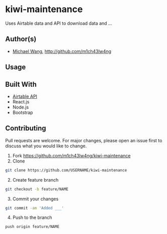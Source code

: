 # kiwi-maintenance

Uses Airtable data and API to download data and ...
## Author(s)
* [Michael Wang](http://m1ch43lw4ng.com), http://github.com/m1ch43lw4ng
## Usage

## Built With
* [Airtable API](https://airtable.com)
* React.js
* Node.js
* Bootstrap

## Contributing
Pull requests are welcome. For major changes, please open an issue first to discuss what you would like to change.

1. Fork <https://github.com/m1ch43lw4ng/kiwi-maintenance>
2. Clone 
```bash
git clone https://github.com/USERNAME/kiwi-maintenance
```
2. Create feature branch
```bash
git checkout -b feature/NAME
```
3. Commit your changes
```bash
git commit -am 'Added ___'
```
4. Push to the branch
```bash
push origin feature/NAME
```